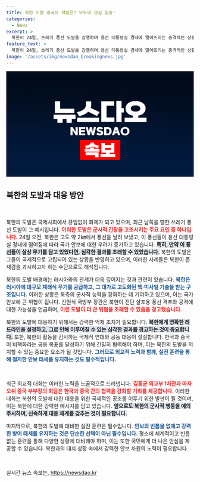 ```yaml
---
title: 북한 도발 중국의 책임은? 모두의 관심 집중!
categories:
  - News
excerpt: >
  북한이 24일, 쓰레기 풍선 도발을 감행하며 용산 대통령실 경내에 떨어뜨리는 충격적인 상황이 발생했다. 이 도발은 북한의 고립 속에서 존재감을 과시하려는 시도로 읽히며, 최근 러시아와의 밀착 관계가 우려를 더하고 있다.
feature_text: >
  북한이 24일, 쓰레기 풍선 도발을 감행하며 용산 대통령실 경내에 떨어뜨리는 충격적인 상황이 발생했다. 이 도발은 북한의 고립 속에서 존재감을 과시하려는 시도로 읽히며, 최근 러시아와의 밀착 관계가 우려를 더하고 있다.
image: '/assets/img/newsdao_breakingnews.jpg'
---
```


<p><img src="/assets/img/newsdao_breakingnews.jpg" alt="cryptoinkorea 속보" /></p>

<h2 data-ke-size="size26">북한의 도발과 대응 방안</h2>

<p data-ke-size="size16">&nbsp;</p>

<p>북한의 도발은 국제사회에서 끊임없이 화제가 되고 있으며, 최근 남쪽을 향한 쓰레기 풍선 도발이 그 예시입니다. <b><span style="color: #ee2323;">이러한 도발은 군사적 긴장을 고조시키는 주요 요인 중 하나입니다.</span></b> 24일 오전, 북한은 고도 약 2㎞에서 풍선을 날려 보냈고, 이 풍선들이 용산 대통령실 경내에 떨어짐에 따라 국가 안보에 대한 우려가 증가하고 있습니다. <b><span style="background-color: #21538527;">특히, 만약 이 풍선들이 살상 무기를 담고 있었다면, 심각한 결과를 초래할 수 있었습니다.</span></b> 북한의 도발은 그들이 국제적으로 고립되어 있는 상황을 반영하고 있으며, 이러한 사례들은 북한이 존재감을 과시하고자 하는 수단으로도 해석됩니다.</p>

<p>북한의 도발 배경에는 러시아와의 관계가 더욱 깊어지는 것과 관련이 있습니다. <b><span style="color: #1a5490;">북한은 러시아에 대규모 재래식 무기를 공급하고, 그 대가로 고도화된 핵·미사일 기술을 받는 구조입니다.</span></b> 이러한 상황은 북측의 군사적 능력을 강화하는 데 기여하고 있으며, 이는 국가안보에 큰 위협이 됩니다. 신원식 국방부 장관은 북한이 전단 살포용 풍선 격추와 공격에 대한 가능성을 언급하며, <b><span style="color: #ee2323;">이런 도발이 더 큰 위협을 초래할 수 있음을 경고했습니다.</span></b> </p>

<p>북한의 도발에 대응하기 위해서는 강력한 억제 조치가 필요합니다. <b><span style="background-color: #21538527;">북한에게 명확한 레드라인을 설정하고, 그로 인해 이루어질 수 있는 심각한 결과를 경고하는 것이 중요합니다.</span></b> 또한, 북한의 활동을 감시하는 국제적 연대와 공동 대응이 절실합니다. 한국과 중국이 비핵화라는 공동 목표를 달성하기 위해 긴밀히 협력해야 하며, 이는 북한의 도발을 저지할 수 있는 중요한 요소가 될 것입니다. <b><span style="color: #1a5490;">그러므로 외교적 노력과 함께, 실전 훈련을 통해 철저한 안보 태세를 유지하는 것도 필수적입니다.</span></b></p>

<p data-ke-size="size16">&nbsp;</p>

<p>최근 외교적 대화는 이러한 노력을 노골적으로 드러냅니다. <b><span style="color: #ee2323;">김홍균 외교부 1차관과 마자오쉬 중국 부부장의 회담은 한국과 중국 간의 협력을 강화할 기회를 제공합니다.</span></b> 이러한 대화는 북한의 도발에 대한 대응을 위한 국제적인 공조를 이루기 위한 발판이 될 것이며, 이는 북한에 대한 강력한 메시지를 담고 있습니다. <b><span style="background-color: #21538527;">앞으로도 북한의 군사적 행동을 예의주시하며, 신속하게 대응 체계를 갖추는 것이 필요합니다.</span></b> </p>

<p>마지막으로, 북한의 도발에 대비한 실전 훈련은 필수입니다. <b><span style="color: #1a5490;">안보의 빈틈을 없애고 강력한 방어 태세를 유지하는 것은 단순한 선택이 아닌 필수입니다.</span></b> 평소에 체계적이고 빈틈없는 훈련을 통해 다양한 상황에 대비해야 하며, 이는 또한 국민에게 더 나은 안심을 제공할 수 있습니다. 북한과의 대치 상황 속에서 강력한 안보 차원의 노력이 필요합니다.</p>

<p data-ke-size="size16">&nbsp;</p>
실시간 뉴스 속보는, <a href="https://newsdao.kr" rel="dofollow">https://newsdao.kr</a>


